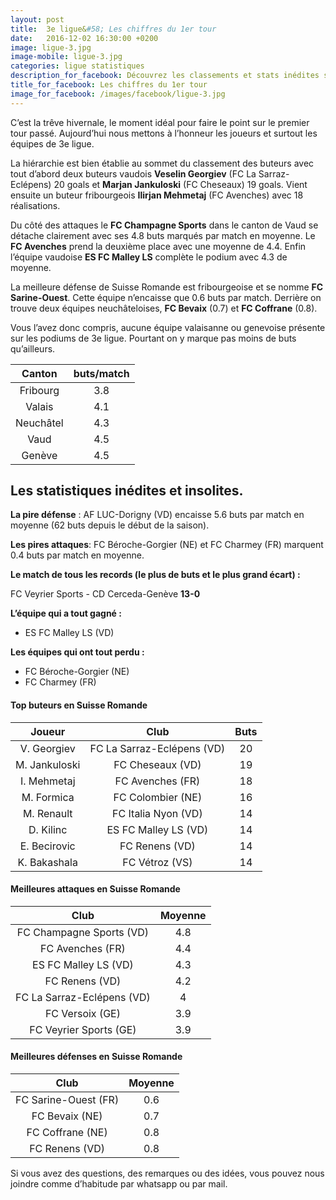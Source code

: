 ```yaml
---
layout: post
title:  3e ligue&#58; Les chiffres du 1er tour
date:   2016-12-02 16:30:00 +0200
image: ligue-3.jpg
image-mobile: ligue-3.jpg
categories: ligue statistiques
description_for_facebook: Découvrez les classements et stats inédites sur la 3e ligue en Suisse romande
title_for_facebook: Les chiffres du 1er tour
image_for_facebook: /images/facebook/ligue-3.jpg
---
```


C’est la trêve hivernale, le moment idéal pour faire le point sur le premier tour passé. Aujourd’hui nous mettons à l’honneur les joueurs et surtout les équipes de 3e ligue.

La hiérarchie est bien établie au sommet du classement des buteurs avec tout d’abord deux buteurs vaudois __Veselin Georgiev__ (FC La Sarraz-Eclépens) 20 goals et __Marjan Jankuloski__ (FC Cheseaux) 19 goals. Vient ensuite un buteur fribourgeois __Ilirjan Mehmetaj__ (FC Avenches) avec 18 réalisations.

Du côté des attaques le __FC Champagne Sports__ dans le canton de Vaud se détache clairement avec ses 4.8 buts marqués par match en moyenne. Le __FC Avenches__ prend la deuxième place avec une moyenne de 4.4. Enfin l’équipe vaudoise __ES FC Malley LS__ complète le podium avec 4.3 de moyenne.

La meilleure défense de Suisse Romande est fribourgeoise et se nomme __FC Sarine-Ouest__. Cette équipe n’encaisse que 0.6 buts par match. Derrière on trouve deux équipes neuchâteloises, __FC Bevaix__ (0.7) et __FC Coffrane__ (0.8).

Vous l’avez donc compris, aucune équipe valaisanne ou genevoise présente sur les podiums de 3e ligue. Pourtant on y marque pas moins de buts qu’ailleurs.

| Canton        | buts/match         
| :-------------: |:-------------:|
| Fribourg | 3.8 |
| Valais | 4.1 |
| Neuchâtel | 4.3 |
| Vaud | 4.5 |
| Genève | 4.5 |

## Les statistiques inédites et insolites.

__La pire défense__ : AF LUC-Dorigny (VD) encaisse 5.6 buts par match en moyenne (62 buts depuis le début de la saison).

__Les pires attaques__: FC Béroche-Gorgier (NE) et FC Charmey (FR) marquent 0.4 buts par match en moyenne. 

__Le match de tous les records (le plus de buts et le plus grand écart) :__

FC Veyrier Sports - CD Cerceda-Genève __13-0__

__L’équipe qui a tout gagné :__

* ES FC Malley LS (VD)

__Les équipes qui ont tout perdu :__

* FC Béroche-Gorgier (NE)
* FC Charmey (FR)

#### Top buteurs en Suisse Romande

| Joueur        | Club          | Buts  |
| :-------------: |:-------------:| :-----:|
| V. Georgiev | FC La Sarraz-Eclépens (VD)| 20 |
| M. Jankuloski | FC Cheseaux (VD) | 19 |
| I. Mehmetaj | FC Avenches (FR) | 18 |
| M. Formica | FC Colombier (NE) | 16 |
| M. Renault | FC Italia Nyon (VD) | 14 |
| D. Kilinc | ES FC Malley LS (VD) | 14 |
| E. Becirovic | FC Renens (VD) | 14 |
| K. Bakashala | FC Vétroz (VS) | 14 |


#### Meilleures attaques en Suisse Romande

| Club        | Moyenne         
| :-------------: |:-------------:|
| FC Champagne Sports (VD)| 4.8 |
| FC Avenches (FR) | 4.4 |
| ES FC Malley LS (VD) | 4.3 |
| FC Renens (VD) | 4.2 |
| FC La Sarraz-Eclépens (VD) | 4 |
| FC Versoix (GE) | 3.9 |
| FC Veyrier Sports (GE) | 3.9 |

#### Meilleures défenses en Suisse Romande

| Club        | Moyenne         
| :-------------: |:-------------:|
| FC Sarine-Ouest (FR) | 0.6 |
| FC Bevaix (NE) | 0.7 |
| FC Coffrane (NE) | 0.8 |
| FC Renens (VD) | 0.8 |


Si vous avez des questions, des remarques ou des idées, vous pouvez nous joindre comme d’habitude par whatsapp ou par mail.